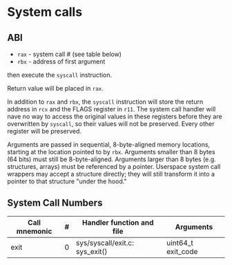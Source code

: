 # System calls

## ABI

* `rax` - system call # (see table below)
* `rbx` - address of first argument

then execute the `syscall` instruction.

Return value will be placed in `rax`.

In addition to `rax` and `rbx`, the `syscall` instruction will store the return
address in `rcx` and the FLAGS register in `r11`.  The system call handler will
nave no way to access the original values in these registers before they are
overwritten by `syscall`, so their values will not be preserved.  Every other
register will be preserved.

Arguments are passed in sequential, 8-byte-aligned memory locations, starting at
the location pointed to by `rbx`.  Arguments smaller than 8 bytes (64 bits) must
still be 8-byte-aligned.  Arguments larger than 8 bytes (e.g. structures,
arrays) must be referenced by a pointer.  Userspace system call wrappers may
accept a structure directly; they will still transform it into a pointer to that
structure "under the hood."

## System Call Numbers
Call mnemonic|#|Handler function and file|Arguments
-------------|-|-------------------------|---------
exit|0|sys/syscall/exit.c: sys_exit()|uint64_t exit_code